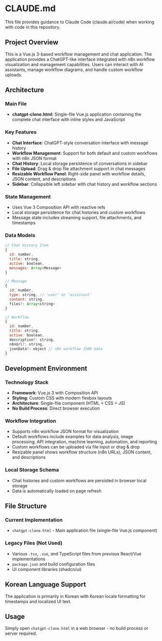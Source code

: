 # CLAUDE.md

This file provides guidance to Claude Code (claude.ai/code) when working with code in this repository.

## Project Overview

This is a Vue.js 3-based workflow management and chat application. The application provides a ChatGPT-like interface integrated with n8n workflow visualization and management capabilities. Users can interact with AI assistants, manage workflow diagrams, and handle custom workflow uploads.

## Architecture

### Main File
- **chatgpt-clone.html**: Single-file Vue.js application containing the complete chat interface with inline styles and JavaScript

### Key Features
- **Chat Interface**: ChatGPT-style conversation interface with message history
- **Workflow Management**: Support for both default and custom workflows with n8n JSON format
- **Chat History**: Local storage persistence of conversations in sidebar
- **File Upload**: Drag & drop file attachment support in chat messages
- **Resizable Workflow Panel**: Right-side panel with workflow details, JSON content, and descriptions
- **Sidebar**: Collapsible left sidebar with chat history and workflow sections

### State Management
- Uses Vue 3 Composition API with reactive refs
- Local storage persistence for chat histories and custom workflows
- Message state includes streaming support, file attachments, and timestamps

### Data Models
```javascript
// Chat History Item
{
  id: number,
  title: string,
  active: boolean,
  messages: Array<Message>
}

// Message
{
  id: number,
  type: string, // 'user' or 'assistant'
  content: string,
  files?: Array<string>
}

// Workflow
{
  id: number,
  title: string,
  active: boolean,
  description?: string,
  n8nUrl?: string,
  jsonData?: object // n8n workflow JSON data
}
```

## Development Environment

### Technology Stack
- **Framework**: Vue.js 3 with Composition API
- **Styling**: Custom CSS with modern flexbox layouts
- **Architecture**: Single-file component (HTML + CSS + JS)
- **No Build Process**: Direct browser execution

### Workflow Integration
- Supports n8n workflow JSON format for visualization
- Default workflows include examples for data analysis, image processing, API integration, machine learning, automation, and reporting
- Custom workflows can be uploaded via file input or drag & drop
- Resizable panel shows workflow structure (n8n URLs), JSON content, and descriptions

### Local Storage Schema
- Chat histories and custom workflows are persisted in browser local storage
- Data is automatically loaded on page refresh

## File Structure

### Current Implementation
- `chatgpt-clone.html` - Main application file (single-file Vue.js component)

### Legacy Files (Not Used)
- Various `.tsx`, `.vue`, and TypeScript files from previous React/Vue implementations
- `package.json` and build configuration files
- UI component libraries (shadcn/ui)

## Korean Language Support
The application is primarily in Korean with Korean locale formatting for timestamps and localized UI text.

## Usage
Simply open `chatgpt-clone.html` in a web browser - no build process or server required.